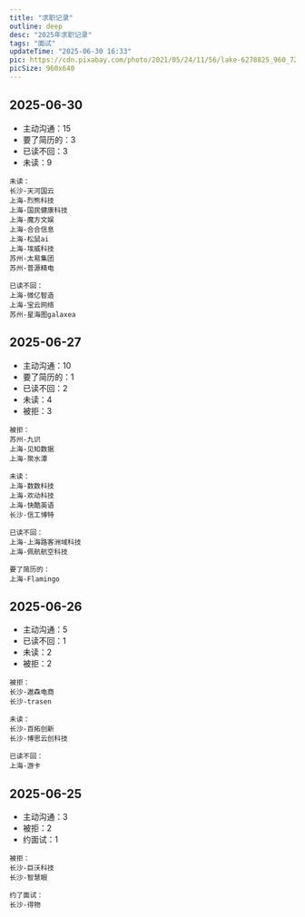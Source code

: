 ```yaml
---
title: "求职记录"
outline: deep
desc: "2025年求职记录"
tags: "面试"
updateTime: "2025-06-30 16:33"
pic: https://cdn.pixabay.com/photo/2021/05/24/11/56/lake-6278825_960_720.jpg
picSize: 960x640
---
```


## 2025-06-30

- 主动沟通：15
- 要了简历的：3
- 已读不回：3
- 未读：9

```
未读：
长沙-天河国云
上海-烈熊科技
上海-国民健康科技
上海-魔方文娱
上海-合合信息
上海-松鼠ai
上海-埃威科技
苏州-太易集团
苏州-普源精电

已读不回：
上海-微亿智造
上海-宝云网络
苏州-星海图galaxea
```

## 2025-06-27

- 主动沟通：10
- 要了简历的：1
- 已读不回：2
- 未读：4
- 被拒：3

```
被拒：
苏州-九识
上海-见知数据
上海-聚水潭

未读：
上海-数数科技
上海-欢动科技
上海-快酷英语
长沙-信工博特

已读不回：
上海-上海路客洲域科技
上海-佩航航空科技

要了简历的：
上海-Flamingo
```

## 2025-06-26

- 主动沟通：5
- 已读不回：1
- 未读：2
- 被拒：2

```
被拒：
长沙-遨森电商
长沙-trasen

未读：
长沙-百拓创新
长沙-博思云创科技

已读不回：
上海-游卡
```

## 2025-06-25

- 主动沟通：3
- 被拒：2
- 约面试：1

```
被拒：
长沙-巨沃科技
长沙-智慧眼

约了面试：
长沙-得物
```
